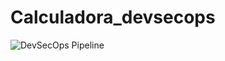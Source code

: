 # Calculadora_devsecops

![DevSecOps Pipeline](https://github.com/gedrotti/Calculadora_devsecops/actions/workflows/devsecops-pipeline.yml/badge.svg)

